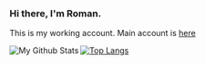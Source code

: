 ### Hi there, I'm Roman.
This is my working account. Main account is [here][primaryAccount]

<img align="left" alt="My Github Stats" src="https://github-readme-stats.codestackr.vercel.app/api?username=carrypotta&show_icons=true&hide_border=true&theme=radical&count_private=true" />

[![Top Langs](https://github-readme-stats.vercel.app/api/top-langs/?username=carrypotta&count_private=true)](https://github.com/anuraghazra/github-readme-stats)

[primaryAccount]: https://github.com/mentikora
